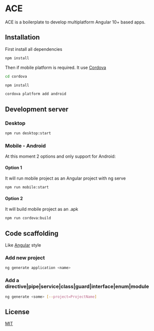 # ACE

ACE is a boilerplate to develop multiplatform Angular 10+ based apps.

## Installation

First install all dependencies

```bash
npm install
```
Then if mobile platform is required. It use [Cordova](https://cordova.apache.org/docs/en/latest/)

```bash
cd cordova
```
```bash
npm install
```
```bash
cordova platform add android
```
## Development server

### Desktop

```bash
npm run desktop:start
```
### Mobile - Android

At this moment 2 options and only support for Android:

#### Option 1
It will run mobile project as an Angular project with ng serve
```bash
npm run mobile:start
```

#### Option 2
It will build mobile project as an .apk
```bash
npm run cordova:build
```

## Code scaffolding
Like [Angular](https://angular.io/cli/generate) style

### Add new project
```bash
ng generate application <name>
```

### Add a directive|pipe|service|class|guard|interface|enum|module

```bash
ng generate <some> [--project=ProjectName]
```


## License
[MIT](https://choosealicense.com/licenses/mit/)